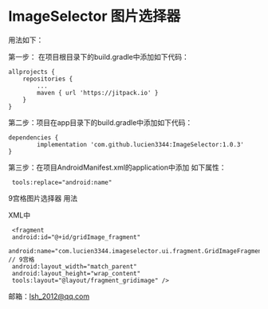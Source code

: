# ImageSelector  图片选择器


 用法如下：

 第一步： 在项目根目录下的build.gradle中添加如下代码：

	allprojects {
		repositories {
			...
			maven { url 'https://jitpack.io' }
		}
	}

 第二步：项目在app目录下的build.gradle中添加如下代码：

	dependencies {
	        implementation 'com.github.lucien3344:ImageSelector:1.0.3'
	}


 第三步：在项目AndroidManifest.xml的application中添加 如下属性：

     tools:replace="android:name"





 9宫格图片选择器 用法

   XML中

     <fragment
     android:id="@+id/gridImage_fragment"
     android:name="com.lucien3344.imageselector.ui.fragment.GridImageFragment"  // 9宫格
     android:layout_width="match_parent"
     android:layout_height="wrap_content"
     tools:layout="@layout/fragment_gridimage" />






  邮箱：lsh_2012@qq.com






